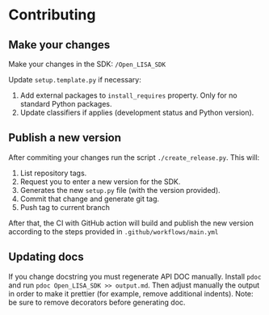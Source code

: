 # Contributing

## Make your changes

Make your changes in the SDK: `/Open_LISA_SDK`

Update `setup.template.py` if necessary:

1. Add external packages to `install_requires` property. Only for no standard Python packages.
2. Update classifiers if applies (development status and Python version).

## Publish a new version

After commiting your changes run the script `./create_release.py`. This will:

1. List repository tags.
2. Request you to enter a new version for the SDK.
3. Generates the new `setup.py` file (with the version provided).
4. Commit that change and generate git tag.
5. Push tag to current branch

After that, the CI with GitHub action will build and publish the new version according to the steps provided in `.github/workflows/main.yml`

## Updating docs

If you change docstring you must regenerate API DOC manually. Install `pdoc` and run `pdoc Open_LISA_SDK >> output.md`. Then adjust manually the output in order to make it prettier (for example, remove additional indents). Note: be sure to remove decorators before generating doc.

